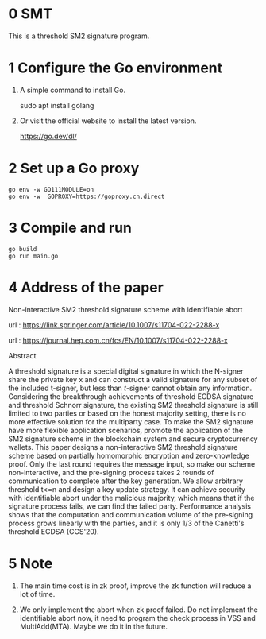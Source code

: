# 0 SMT
This is a threshold SM2 signature program.

# 1 Configure the Go environment

1. A simple command to install Go.

    sudo apt install golang

2. Or visit the official website to install the latest version.

    https://go.dev/dl/

# 2 Set up a Go proxy

    go env -w GO111MODULE=on
    go env -w  GOPROXY=https://goproxy.cn,direct

# 3 Compile and run

    go build
    go run main.go

# 4 Address of the paper

Non-interactive SM2 threshold signature scheme with identifiable abort

url : https://link.springer.com/article/10.1007/s11704-022-2288-x

url : https://journal.hep.com.cn/fcs/EN/10.1007/s11704-022-2288-x

Abstract

A threshold signature is a special digital signature in which the N-signer share the private key x and can construct a valid signature for any subset of the included t-signer, but less than $t$-signer cannot obtain any information. Considering the breakthrough achievements of threshold ECDSA signature and threshold Schnorr signature, the existing SM2 threshold signature is still limited to two parties or based on the honest majority setting, there is no more effective solution for the multiparty case. To make the SM2 signature have more flexible application scenarios, promote the application of the SM2 signature scheme in the blockchain system and secure cryptocurrency wallets. This paper designs a non-interactive SM2 threshold signature scheme based on partially homomorphic encryption and zero-knowledge proof. Only the last round requires the message input, so make our scheme non-interactive, and the pre-signing process takes 2 rounds of communication to complete after the key generation. We allow arbitrary threshold t<=n and design a key update strategy. It can achieve security with identifiable abort under the malicious majority, which means that if the signature process fails, we can find the failed party. Performance analysis shows that the computation and communication volume of the pre-signing process grows linearly with the parties, and it is only 1/3 of the Canetti's threshold ECDSA (CCS'20).

# 5 Note

1. The main time cost is in zk proof, improve the zk function will reduce a lot of time.

2. We only implement the abort when zk proof failed. Do not implement the identifiable abort now, it need to program the check process in VSS and MultiAdd(MTA). Maybe we do it in the future.

